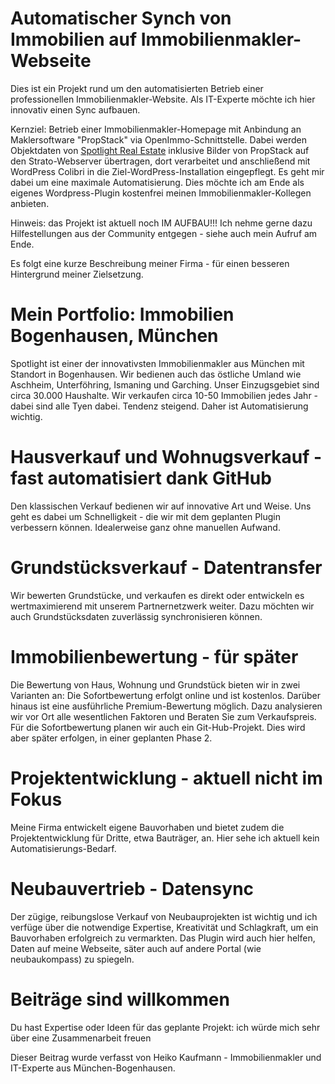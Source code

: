 # Automatischer Synch von Immobilien auf Immobilienmakler-Webseite
Dies ist ein Projekt rund um den automatisierten Betrieb einer professionellen Immobilienmakler-Website. Als IT-Experte möchte ich hier innovativ einen Sync aufbauen. 

Kernziel:
Betrieb einer Immobilienmakler-Homepage mit Anbindung an Maklersoftware "PropStack" via OpenImmo-Schnittstelle. Dabei werden Objektdaten von 
[Spotlight Real Estate](https://spotlight-real.de) inklusive Bilder von PropStack auf den Strato-Webserver übertragen, dort verarbeitet und anschließend mit WordPress Colibri in die Ziel-WordPress-Installation eingepflegt. Es geht mir dabei um eine maximale Automatisierung. Dies möchte ich am Ende als eigenes Wordpress-Plugin kostenfrei meinen Immobilienmakler-Kollegen anbieten.

Hinweis: das Projekt ist aktuell noch IM AUFBAU!!! Ich nehme gerne dazu Hilfestellungen aus der Community entgegen - siehe auch mein Aufruf am Ende.

Es folgt eine kurze Beschreibung meiner Firma - für einen besseren Hintergrund meiner Zielsetzung.

# Mein Portfolio: Immobilien Bogenhausen, München
Spotlight ist einer der innovativsten Immobilienmakler aus München mit Standort in Bogenhausen. Wir bedienen auch das östliche Umland wie Aschheim, Unterföhring, Ismaning und Garching. Unser Einzugsgebiet sind circa 30.000 Haushalte. Wir verkaufen circa 10-50 Immobilien jedes Jahr - dabei sind alle Tyen dabei. Tendenz steigend. Daher ist Automatisierung wichtig.

# Hausverkauf und Wohnugsverkauf - fast automatisiert dank GitHub
Den klassischen Verkauf bedienen wir auf innovative Art und Weise. Uns geht es dabei um Schnelligkeit - die wir mit dem geplanten Plugin verbessern können. Idealerweise ganz ohne manuellen Aufwand.

# Grundstücksverkauf - Datentransfer
Wir bewerten Grundstücke, und verkaufen es direkt oder entwickeln es wertmaximierend mit unserem Partnernetzwerk weiter. Dazu möchten wir auch Grundstücksdaten zuverlässig synchronisieren können.

# Immobilienbewertung - für später
Die Bewertung von Haus, Wohnung und Grundstück bieten wir in zwei Varianten an: Die Sofortbewertung erfolgt online und ist kostenlos. Darüber hinaus ist eine ausführliche Premium-Bewertung möglich. Dazu analysieren wir vor Ort alle wesentlichen Faktoren und Beraten Sie zum Verkaufspreis. Für die Sofortbewertung planen wir auch ein Git-Hub-Projekt. Dies wird aber später erfolgen, in einer geplanten Phase 2.

# Projektentwicklung - aktuell nicht im Fokus
Meine Firma entwickelt eigene Bauvorhaben und bietet zudem die Projektentwicklung für Dritte, etwa Bauträger, an. Hier sehe ich aktuell kein Automatisierungs-Bedarf.

# Neubauvertrieb - Datensync
Der zügige, reibungslose Verkauf von Neubauprojekten ist wichtig und ich verfüge über die notwendige Expertise, Kreativität und Schlagkraft, um ein Bauvorhaben erfolgreich zu vermarkten. Das Plugin wird auch hier helfen, Daten auf meine Webseite, säter auch auf andere Portal (wie neubaukompass) zu spiegeln.

# Beiträge sind willkommen
Du hast Expertise oder Ideen für das geplante Projekt: ich würde mich sehr über eine Zusammenarbeit freuen

Dieser Beitrag wurde verfasst von Heiko Kaufmann - Immobilienmakler und IT-Experte aus München-Bogenhausen.
